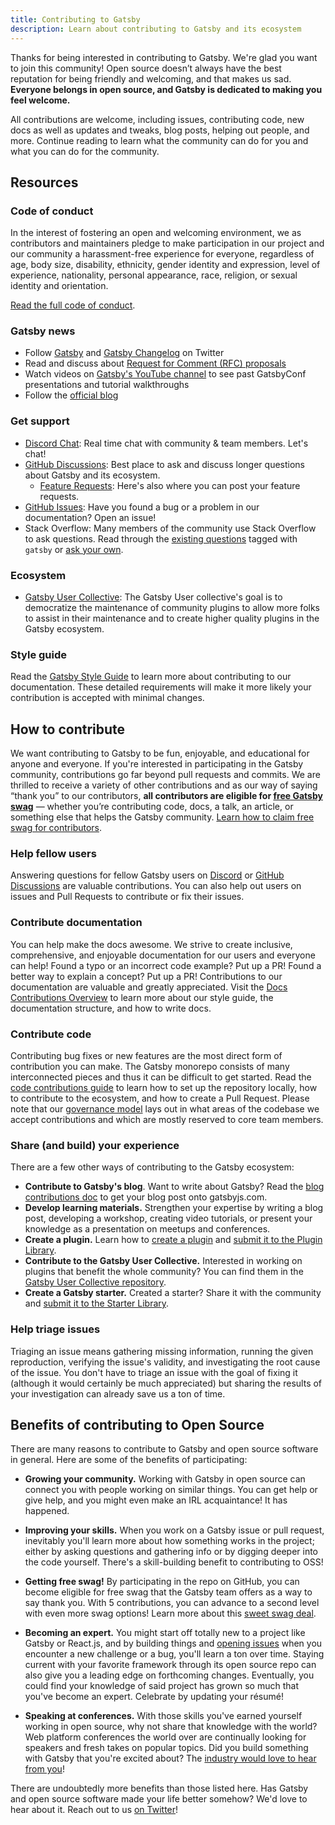 ```yaml
---
title: Contributing to Gatsby
description: Learn about contributing to Gatsby and its ecosystem
---
```


Thanks for being interested in contributing to Gatsby. We're glad you want to join this community! Open source doesn’t always have the best reputation for being friendly and welcoming, and that makes us sad. **Everyone belongs in open source, and Gatsby is dedicated to making you feel welcome.**

All contributions are welcome, including issues, contributing code, new docs as well as updates and tweaks, blog posts, helping out people, and more. Continue reading to learn what the community can do for you and what you can do for the community.

## Resources

### Code of conduct

In the interest of fostering an open and welcoming environment, we as contributors and maintainers pledge to make participation in our project and our community a harassment-free experience for everyone, regardless of age, body size, disability, ethnicity, gender identity and expression, level of experience, nationality, personal appearance, race, religion, or sexual identity and orientation.

[Read the full code of conduct](/contributing/code-of-conduct/).

### Gatsby news

- Follow [Gatsby](https://twitter.com/gatsbyjs) and [Gatsby Changelog](https://twitter.com/GatsbyChangelog) on Twitter
- Read and discuss about [Request for Comment (RFC) proposals](/contributing/rfc-process)
- Watch videos on [Gatsby's YouTube channel](https://www.youtube.com/c/Gatsbyjs/videos) to see past GatsbyConf presentations and tutorial walkthroughs
- Follow the [official blog](/blog/)

### Get support

- [Discord Chat](https://gatsby.dev/discord): Real time chat with community & team members. Let's chat!
- [GitHub Discussions](https://github.com/gatsbyjs/gatsby/discussions/categories/help): Best place to ask and discuss longer questions about Gatsby and its ecosystem.
  - [Feature Requests](https://github.com/gatsbyjs/gatsby/discussions/categories/ideas-feature-requests): Here's also where you can post your feature requests.
- [GitHub Issues](https://github.com/gatsbyjs/gatsby/issues/new/choose): Have you found a bug or a problem in our documentation? Open an issue!
- Stack Overflow: Many members of the community use Stack Overflow to ask questions. Read through the [existing questions](https://stackoverflow.com/questions/tagged/gatsby) tagged with `gatsby` or [ask your own](https://stackoverflow.com/questions/ask?tags=gatsby).

### Ecosystem

- [Gatsby User Collective](https://gatsbyuc.dev/): The Gatsby User collective's goal is to democratize the maintenance of community plugins to allow more folks to assist in their maintenance and to create higher quality plugins in the Gatsby ecosystem.

### Style guide

Read the [Gatsby Style Guide](/contributing/gatsby-style-guide/) to learn more about contributing to our documentation. These detailed requirements will make it more likely your contribution is accepted with minimal changes.

## How to contribute

We want contributing to Gatsby to be fun, enjoyable, and educational for anyone and everyone. If you're interested in participating in the Gatsby community, contributions go far beyond pull requests and commits. We are thrilled to receive a variety of other contributions and as our way of saying “thank you” to our contributors, **all contributors are eligible for [free Gatsby swag](/contributing/contributor-swag/)** — whether you’re contributing code, docs, a talk, an article, or something else that helps the Gatsby community. [Learn how to claim free swag for contributors](/contributing/contributor-swag/).

### Help fellow users

Answering questions for fellow Gatsby users on [Discord](https://gatsby.dev/discord) or [GitHub Discussions](https://github.com/gatsbyjs/gatsby/discussions/categories/help) are valuable contributions. You can also help out users on issues and Pull Requests to contribute or fix their issues.

### Contribute documentation

You can help make the docs awesome. We strive to create inclusive, comprehensive, and enjoyable documentation for our users and everyone can help! Found a typo or an incorrect code example? Put up a PR! Found a better way to explain a concept? Put up a PR! Contributions to our documentation are valuable and greatly appreciated. Visit the [Docs Contributions Overview](/contributing/docs-contributions/) to learn more about our style guide, the documentation structure, and how to write docs.

### Contribute code

Contributing bug fixes or new features are the most direct form of contribution you can make. The Gatsby monorepo consists of many interconnected pieces and thus it can be difficult to get started. Read the [code contributions guide](/contributing/code-contributions) to learn how to set up the repository locally, how to contribute to the ecosystem, and how to create a Pull Request. Please note that our [governance model](/contributing/gatsby-governance-model) lays out in what areas of the codebase we accept contributions and which are mostly reserved to core team members.

### Share (and build) your experience

There are a few other ways of contributing to the Gatsby ecosystem:

- **Contribute to Gatsby's blog**. Want to write about Gatsby? Read the [blog contributions doc](/contributing/blog-contributions) to get your blog post onto gatsbyjs.com.
- **Develop learning materials.** Strengthen your expertise by writing a blog post, developing a workshop, creating video tutorials, or present your knowledge as a presentation on meetups and conferences.
- **Create a plugin.** Learn how to [create a plugin](/docs/how-to/plugins-and-themes/) and [submit it to the Plugin Library](/docs/how-to/plugins-and-themes/submit-to-plugin-library/).
- **Contribute to the Gatsby User Collective.** Interested in working on plugins that benefit the whole community? You can find them in the [Gatsby User Collective repository](https://github.com/gatsby-uc/plugins).
- **Create a Gatsby starter.** Created a starter? Share it with the community and [submit it to the Starter Library](/starters/submissions).

### Help triage issues

Triaging an issue means gathering missing information, running the given reproduction, verifying the issue's validity, and investigating the root cause of the issue. You don't have to triage an issue with the goal of fixing it (although it would certainly be much appreciated) but sharing the results of your investigation can already save us a ton of time.

## Benefits of contributing to Open Source

There are many reasons to contribute to Gatsby and open source software in general. Here are some of the benefits of participating:

- **Growing your community.** Working with Gatsby in open source can connect you with people working on similar things. You can get help or give help, and you might even make an IRL acquaintance! It has happened.

- **Improving your skills.** When you work on a Gatsby issue or pull request, inevitably you'll learn more about how something works in the project; either by asking questions and gathering info or by digging deeper into the code yourself. There's a skill-building benefit to contributing to OSS!

- **Getting free swag!** By participating in the repo on GitHub, you can become eligible for free swag that the Gatsby team offers as a way to say thank you. With 5 contributions, you can advance to a second level with even more swag options! Learn more about this [sweet swag deal](/contributing/contributor-swag/).

- **Becoming an expert.** You might start off totally new to a project like Gatsby or React.js, and by building things and [opening issues](/contributing/how-to-file-an-issue/) when you encounter a new challenge or a bug, you'll learn a ton over time. Staying current with your favorite framework through its open source repo can also give you a leading edge on forthcoming changes. Eventually, you could find your knowledge of said project has grown so much that you've become an expert. Celebrate by updating your résumé!

- **Speaking at conferences.** With those skills you've earned yourself working in open source, why not share that knowledge with the world? Web platform conferences the world over are continually looking for speakers and fresh takes on popular topics. Did you build something with Gatsby that you're excited about? The [industry would love to hear from you](http://weareallaweso.me/)!

There are undoubtedly more benefits than those listed here. Has Gatsby and open source software made your life better somehow? We'd love to hear about it. Reach out to us [on Twitter](https://twitter.com/gatsbyjs)!
